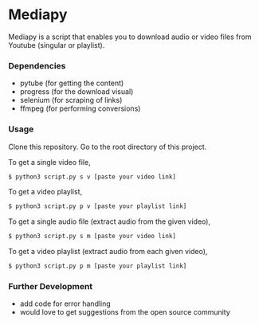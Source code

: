 # Mediapy
Mediapy is a script that enables you to download audio or video files from Youtube (singular or playlist).

### Dependencies
- pytube (for getting the content)
- progress (for the download visual)
- selenium (for scraping of links)
- ffmpeg (for performing conversions)

### Usage
Clone this repository.
Go to the root directory of this project.

To get a single video file,
```sh
$ python3 script.py s v [paste your video link]
```
To get a video playlist,
```sh
$ python3 script.py p v [paste your playlist link]
```
To get a single audio file (extract audio from the given video),
```sh
$ python3 script.py s m [paste your video link]
```
To get a video playlist (extract audio from each given video),
```sh
$ python3 script.py p m [paste your playlist link]
```
### Further Development
- add code for error handling
- would love to get suggestions from the open source community
